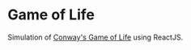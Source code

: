 # Game of Life

Simulation of [Conway's Game of Life](https://en.wikipedia.org/wiki/Conway%27s_Game_of_Life) using ReactJS.
